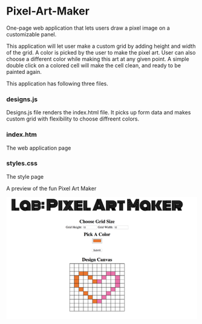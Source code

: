 # Pixel-Art-Maker
 One-page web application that lets users draw a pixel image on a customizable panel.
 
 This application will let user make a custom grid by adding height and width of the grid. A color is picked by the user to make the pixel art. 
 User can also choose a different color while making this art at any given point. A simple double click on a colored cell will make the cell clean, and ready to be painted again.
 
 This application has following three files.
 
 ### designs.js
 
 Designs.js file renders the index.html file. It picks up form data and makes custom grid with flexibility to choose diffreent colors.
 
 ### index.htm
 
 The web application page
 
 ### styles.css
 
 The style page
 
 A preview of the fun Pixel Art Maker
 
 ![image](https://github.com/anamikasharaf/Pixel-Art-Maker/blob/master/PixelArtMaker.png)
 
 
